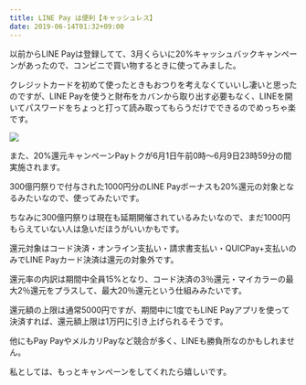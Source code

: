 ```yaml
---
title: LINE Pay は便利【キャッシュレス】
date: 2019-06-14T01:32+09:00
---
```


以前からLINE Payは登録してて、3月くらいに20%キャッシュバックキャンペーンがあったので、コンビニで買い物するときに使ってみました。

クレジットカードを初めて使ったときもおつりを考えなくていいし凄いと思ったのですが、LINE Payを使うと財布をカバンから取り出す必要もなく、LINEを開いてパスワードをちょっと打って読み取ってもらうだけでできるのでめっちゃ楽です。

![](images/line-pay-June/20190602082342.png)

また、20%還元キャンペーンPayトクが6月1日午前0時〜6月9日23時59分の間実施されます。

300億円祭りで付与された1000円分のLINE Payボーナスも20%還元の対象となるみたいなので、使ってみたいです。

ちなみに300億円祭りは現在も延期開催されているみたいなので、まだ1000円もらえていない人は急いだほうがいいかもです。

還元対象はコード決済・オンライン支払い・請求書支払い・QUICPay+支払いのみでLINE Payカード決済は還元の対象外です。

還元率の内訳は期間中全員15%となり、コード決済の3％還元・マイカラーの最大2％還元をプラスして、最大20％還元という仕組みみたいです。

還元額の上限は通常5000円ですが、期間中に1度でもLINE Payアプリを使って決済すれば、還元額上限は1万円に引き上げられるそうです。

他にもPay PayやメルカリPayなど競合が多く、LINEも勝負所なのかもしれません。

私としては、もっとキャンペーンをしてくれたら嬉しいです。
